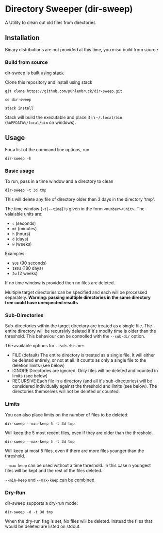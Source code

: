 # Directory Sweeper (dir-sweep)

A Utility to clean out old files from directories

## Installation

Binary distributions are not provided at this time, you misu build from source

### Build from source

dir-sweep is built using [stack](http://haskellstack.org)

Clone this repository and install using stack

```shell
git clone https://github.com/puhlenbruck/dir-sweep.git

cd dir-sweep

stack install
```

Stack will build the executable and place it in `~/.local/bin` (`%APPDATA%/local/bin` on windows).

## Usage

For a list of the command line options, run
```shell
dir-sweep -h
```


### Basic usage 

To run, pass in a time window and a directory to clean

```shell
dir-sweep -t 3d tmp
```

This will delete any file of directory older than 3 days in the directory 'tmp'.

The time window (`-t|--time`) is given in the form `<number><unit>`.  The valaiable units are:
- `s` (seconds)
- `mi` (minutes)
- `h` (hours)
- `d` (days)
- `w` (weeks)

Examples: 
- `90s` (90 seconds)
- `180d` (180 days)
- `2w` (2 weeks)

If no time window is provided then no files are deleted.

Multiple target directories can be specified and each will be processed separately.  **Warning: passing multiple directories in the same directory tree could have unexpected results**

### Sub-Directories

Sub-directories within the target directory are treated as a single file.  The entire directory will be recursivly deleted if it's modify time is older than the threshold.  This behaviour can be controlled with the `--sub-dir` option.

The available options for `--sub-dir` are:
- FILE (default) The entire directory is treated as a single file.  It will either be deleted entirely, or not at all.  It counts as only a single file to the deletion limits (see below)
- IGNORE Directories are ignored.  Only files will be deleted and counted in limits (see below)
- RECURSIVE Each file in a directory (and all it's sub-directories) will be considered individually against the threshold and limits (see below).  The directories themselves will not be deleted or counted.


### Limits
You can also place limits on the number of files to be deleted:

```shell
dir-sweep --min-keep 5 -t 3d tmp
```
Will keep the 5 most recent files, even if they are older than the threshold.

```shell
dir-sweep --max-keep 5 -t 3d tmp
```

Will keep at most 5 files, even if there are more files younger than the threshold.

`--max-keep` can be used without a time threshold.  In this case n youngest files will be kept and the rest of the files deleted.

`--min-keep` and `--max-keep` can be combined.

### Dry-Run

dir-sweep supports a dry-run mode:

```shell
dir-sweep -d -t 3d tmp
```

When the dry-run flag is set, No files will be deleted.  Instead the files that would be deleted are listed on stdout.
